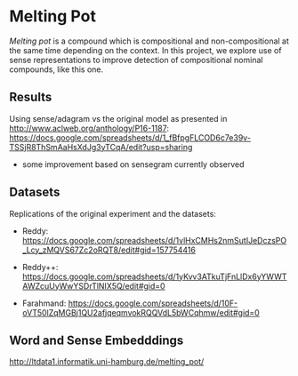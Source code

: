 # Melting Pot

*Melting pot* is a compound which is compositional and non-compositional at the same time depending on the context. In this project, we explore use of sense representations to improve detection of compositional nominal compounds, like this one.

## Results

Using sense/adagram vs the original model as presented in http://www.aclweb.org/anthology/P16-1187:
https://docs.google.com/spreadsheets/d/1_fBfpgFLCOD6c7e39v-TSSjR8ThSmAaHsXdJg3yTCqA/edit?usp=sharing

- some improvement based on sensegram currently observed 

## Datasets 

Replications of the original experiment and the datasets:

- Reddy: https://docs.google.com/spreadsheets/d/1vlHxCMHs2nmSutIJeDczsPO_Lcy_zMQVS67Zc2oRQT8/edit#gid=157754416 

- Reddy++: https://docs.google.com/spreadsheets/d/1yKvv3ATkuTjFnLlDx6yYWWTAWZcuUyWwYSDrTlNIX5Q/edit#gid=0

- Farahmand: https://docs.google.com/spreadsheets/d/10F-oVT50lZqMGBj1QU2afjqeqmvokRQQVdL5bWCqhmw/edit#gid=0 


## Word and Sense Embedddings

http://ltdata1.informatik.uni-hamburg.de/melting_pot/



